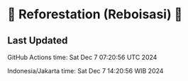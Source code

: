 
# 🌳 Reforestation (Reboisasi) 🌲

## Last Updated

GitHub Actions time: Sat Dec  7 07:20:56 UTC 2024

Indonesia/Jakarta time: Sat Dec  7 14:20:56 WIB 2024

